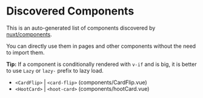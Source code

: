 # Discovered Components

This is an auto-generated list of components discovered by [nuxt/components](https://github.com/nuxt/components).

You can directly use them in pages and other components without the need to import them.

**Tip:** If a component is conditionally rendered with `v-if` and is big, it is better to use `Lazy` or `lazy-` prefix to lazy load.

- `<CardFlip>` | `<card-flip>` (components/CardFlip.vue)
- `<HootCard>` | `<hoot-card>` (components/hootCard.vue)
